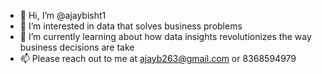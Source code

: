 - 👋 Hi, I’m @ajaybisht1
- 👀 I’m interested in data that solves business problems
- 🌱 I’m currently learning about how data insights revolutionizes the way business decisions are take
- 📫 Please reach out to me at ajayb263@gmail.com or 8368594979

<!---
ajaybisht1/ajaybisht1 is a ✨ special ✨ repository because its `README.md` (this file) appears on your GitHub profile.
You can click the Preview link to take a look at your changes.
--->
